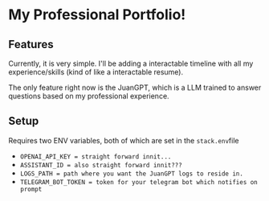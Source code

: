 # My Professional Portfolio!

## Features

Currently, it is very simple. I'll be adding a interactable timeline with all my experience/skills (kind of like a
interactable resume).

The only feature right now is the JuanGPT, which is a LLM trained to answer questions based on my professional
experience.

## Setup

Requires two ENV variables, both of which are set in the `stack.env`file

- `OPENAI_API_KEY = straight forward innit...`
- `ASSISTANT_ID = also straight forward innit???`
- `LOGS_PATH = path where you want the JuanGPT logs to reside in.`
- `TELEGRAM_BOT_TOKEN = token for your telegram bot which notifies on prompt`